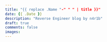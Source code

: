 ```yaml
---
title: "{{ replace .Name "-" " " | title }}"
date: {{ .Date }}
description: "Reverse Engineer blog by n4r1b"
draft: true
comments: false
images:
---
```

